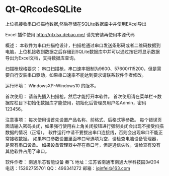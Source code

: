 # Qt-QRcodeSQLite
上位机接收串口扫描枪数据,然后存储在SQLite数据库中并使用EXcel导出

Excel 插件使用 http://qtxlsx.debao.me/ 请先安装再使用本源代码

概述：
    本软件为串口扫描枪设计，扫描枪通过串口发送条形码或者二维码数据到电脑，上位机接收到数据之后存储到SQLite数据库中并可以通过按钮将显示数据导出为Excel文档，支持数据库查询。
    
扫描枪规格要求：
    串口扫描枪，串口速率限制为9600、57600/115200，但是需要自行安装串口驱动，如果串口速率不能达到要求请联系软件作者修改。

运行环境：
    WindowsXP~Windows10 的版本。


首次使用：
    请首先插入扫描枪，然后才能打开本软件。
    首次使用请在菜单栏->数据库栏目下初始化数据库才能使用，初始化后管理员用户名Admin，密码123456。

注意事项：
    每次使用请首先设置产品名称、前格式、后格式等参数。
    每个错误页面请输入密码关闭，如果强行使用右上角关闭按钮进行强制关闭会出现不接受扫描数据的情况（正常）。
    软件运行中请不要拔出串口连接线，否则会出现串口不能正常接收数据。
    如果串口参数设置里面串口号选项为空，请检查电脑设备管理器，是否有串口设备。
    如果设备管理器中存在串口号，但是通信失败，请检查有没有其他软件占用了串口。
    
软件作者：
    南通乐芯智能设备 秦飞
    地址：江苏省南通市南通大学科技园3#204
    电话：15262755701
    QQ：496341272
    邮箱：iqinfei@163.com
